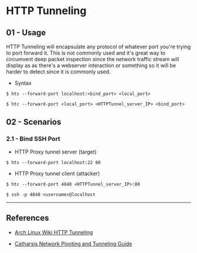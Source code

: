 # HTTP Tunneling

## 01 - Usage

HTTP Tunneling will encapsulate any protocol of whatever port you're trying to port forward it. This is not commonly used and it's great way to circumvent deep packet inspection since the network traffic stream will display as as there's a webserver interaction or something so it will be harder to detect since it is commonly used.

- Syntax

```
$ hts --forward-port localhost:<bind_port> <local_port>

$ htc --forward-port <local_port> <HTTPTunnel_server_IP> <bind_port>
```

## 02 - Scenarios

### 2.1 - Bind SSH Port

- HTTP Proxy tunnel server (target)

`$ hts --forward-port localhost:22 80`

- HTTP Proxy tunnel client (attacker)

```
$ htc --forward-port 4848 <HTTPTunnel_server_IP>:80

$ ssh -p 4848 <username>@localhost
```

---
## References

- [Arch Linux Wiki HTTP Tunneling](https://wiki.archlinux.org/title/HTTP_tunneling)

- [Catharsis Network Pivoting and Tunneling Guide](https://catharsis.net.au/blog/network-pivoting-and-tunneling-guide/)